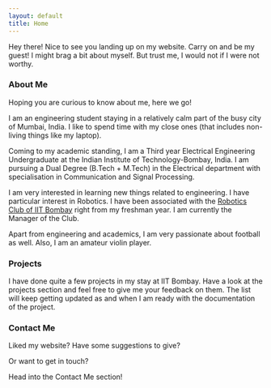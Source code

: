 ```yaml
---
layout: default
title: Home
---
```

	
<p class="message">
  Hey there! Nice to see you landing up on my website. Carry on and be my guest! I might brag a bit about myself. But trust me, I would not if I were not worthy.
</p>

###  About Me

Hoping you are curious to know about me, here we go!

I am an engineering student staying in a relatively calm part of the busy city of Mumbai, India. I like to spend time with my close ones (that includes non-living things like my laptop).

Coming to my academic standing, I am a Third year Electrical Engineering Undergraduate at the Indian Institute of Technology-Bombay, India. I am pursuing a Dual Degree (B.Tech + M.Tech) in the Electrical department with specialisation in Communication and Signal Processing.
 
I am very interested in learning new things related to engineering. I have particular interest in Robotics. I have been associated with the [Robotics Club of IIT Bombay]( https://stab-iitb.org/robotics-club/ ) right from my freshman year. I am currently the Manager of the Club. 

Apart from engineering and academics, I am very passionate about football as well. Also, I am an amateur violin player.

### Projects

I have done quite a few projects in my stay at IIT Bombay. Have a look at the projects section and feel free to give me your feedback on them. The list will keep getting updated as and when I am ready with the documentation of the project.

### Contact Me

Liked my website? Have some suggestions to give? 

Or want to get in touch?

Head into the Contact Me section!